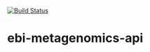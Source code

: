 [![Build Status](https://travis-ci.org/ola-t/ebi-metagenomics-api.svg?branch=master)](https://travis-ci.org/ola-t/ebi-metagenomics-api)


# ebi-metagenomics-api